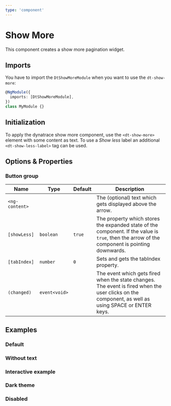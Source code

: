 ```yaml
---
type: 'component'
---
```


# Show More

This component creates a show more pagination widget.

## Imports

You have to import the `DtShowMoreModule` when you want to use the
`dt-show-more`:

```typescript
@NgModule({
  imports: [DtShowMoreModule],
})
class MyModule {}
```

## Initialization

To apply the dynatrace show more component, use the `<dt-show-more>` element
with some content as text. To use a _Show less_ label an additional
`<dt-show-less-label>` tag can be used.

## Options & Properties

### Button group

| Name           | Type          | Default | Description                                                                                                                                        |
| -------------- | ------------- | ------- | -------------------------------------------------------------------------------------------------------------------------------------------------- |
| `<ng-content>` |               |         | The (optional) text which gets displayed above the arrow.                                                                                          |
| `[showLess]`   | `boolean`     | `true`  | The property which stores the expanded state of the component. If the value is `true`, then the arrow of the component is pointing downwards.      |
| `[tabIndex]`   | `number`      | `0`     | Sets and gets the tabIndex property.                                                                                                               |
| `(changed)`    | `event<void>` |         | The event which gets fired when the state changes. The event is fired when the user clicks on the component, as well as using SPACE or ENTER keys. |

## Examples

### Default

<docs-source-example example="ShowMoreDefaultExample"></docs-source-example>

### Without text

<docs-source-example example="ShowMoreNoTextExample"></docs-source-example>

### Interactive example

<docs-source-example example="ShowMoreInteractiveExample"></docs-source-example>

### Dark theme

<docs-source-example example="ShowMoreDarkExample" themedark="true"></docs-source-example>

### Disabled

<docs-source-example example="ShowMoreDisabledExample"></docs-source-example>
